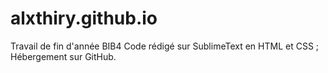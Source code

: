 # alxthiry.github.io
Travail de fin d'année BIB4
Code rédigé sur SublimeText en HTML et CSS ;
Hébergement sur GitHub.
